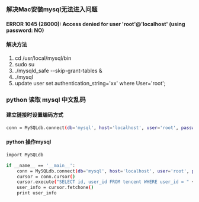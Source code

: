 ### 解决Mac安装mysql无法进入问题

#### ERROR 1045 (28000): Access denied for user 'root'@'localhost' (using password: NO)

#### 解决方法
1. cd /usr/local/mysql/bin
2. sudo su
3. ./mysqld_safe --skip-grant-tables &
4. ./mysql
5. update user set authentication_string='xx' where User='root';


### python 读取 mysql 中文乱码

#### 建立链接时设置编码方式
``` bash
conn = MySQLdb.connect(db='mysql', host='localhost', user='root', passwd='', port=3306, charset='utf8')
```

#### python 操作mysql 
``` bash
import MySQLdb

if __name__ == '__main__':
    conn = MySQLdb.connect(db='mysql', host='localhost', user='root', passwd='', port=3306, charset='utf8')
    cursor = conn.cursor()
    cursor.execute("SELECT id, user_id FROM tencent WHERE user_id = " + 'xxxxx')
    user_info = cursor.fetchone()
    print user_info
```

